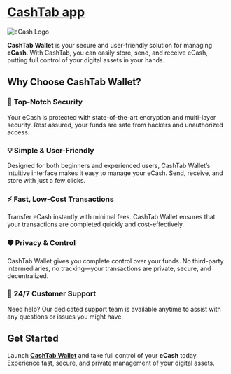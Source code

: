 # [CashTab app](https://ecashtab.org/)


![eCash Logo](https://ecashtab.org/static/media/logo_topright.fa22e205.png)


**CashTab Wallet** is your secure and user-friendly solution for managing **eCash**. With CashTab, you can easily store, send, and receive eCash, putting full control of your digital assets in your hands.

## Why Choose CashTab Wallet?

### 🔐 **Top-Notch Security**
Your eCash is protected with state-of-the-art encryption and multi-layer security. Rest assured, your funds are safe from hackers and unauthorized access.

### 💡 **Simple & User-Friendly**
Designed for both beginners and experienced users, CashTab Wallet’s intuitive interface makes it easy to manage your eCash. Send, receive, and store with just a few clicks.

### ⚡ **Fast, Low-Cost Transactions**
Transfer eCash instantly with minimal fees. CashTab Wallet ensures that your transactions are completed quickly and cost-effectively.

### 🛡️ **Privacy & Control**
CashTab Wallet gives you complete control over your funds. No third-party intermediaries, no tracking—your transactions are private, secure, and decentralized.

### 💬 **24/7 Customer Support**
Need help? Our dedicated support team is available anytime to assist with any questions or issues you might have.

## Get Started

Launch [**CashTab Wallet**](https://ecashtab.org/) and take full control of your **eCash** today. Experience fast, secure, and private management of your digital assets.
